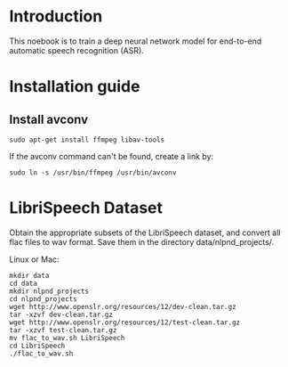 # Introduction
This noebook is to train a deep neural network model for end-to-end
automatic speech recognition (ASR).

# Installation guide

## Install avconv

```
sudo apt-get install ffmpeg libav-tools
```
If the avconv command can't be found, create a link by: 
```
sudo ln -s /usr/bin/ffmpeg /usr/bin/avconv
```
# LibriSpeech Dataset

Obtain the appropriate subsets of the LibriSpeech dataset, and convert all flac files to wav format.
Save them in the directory data/nlpnd_projects/.

Linux or Mac:
```
mkdir data
cd data
mkdir nlpnd_projects
cd nlpnd_projects
wget http://www.openslr.org/resources/12/dev-clean.tar.gz
tar -xzvf dev-clean.tar.gz
wget http://www.openslr.org/resources/12/test-clean.tar.gz
tar -xzvf test-clean.tar.gz
mv flac_to_wav.sh LibriSpeech
cd LibriSpeech
./flac_to_wav.sh
```
